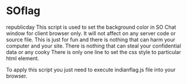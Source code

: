 # SOflag
republicday
This script is used to set the background color in SO Chat window for client browser only.
It will not affect on any server code or source file. 
This is just for fun and there is nothing that can harm your computer and your site.
There is nothing that can steal your confidential data or any cooky
There is only one line to set the css style to particular html element.

To apply this script you just need to execute indianflag.js file into your browser. 
